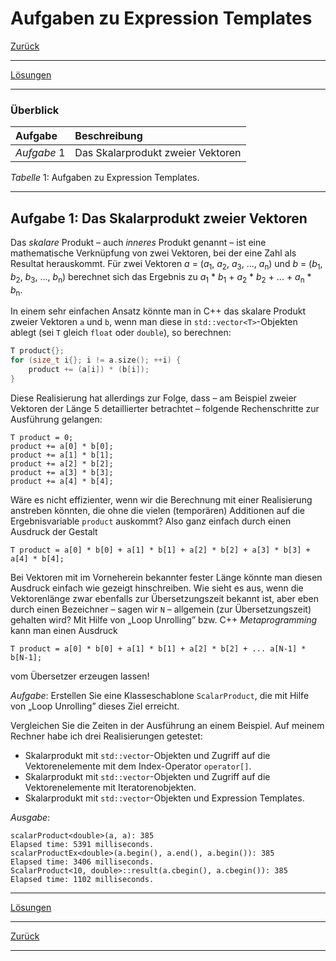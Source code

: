 # Aufgaben zu Expression Templates

[Zurück](./Exercises.md)

---

[Lösungen](Exercises_08_ExpressionTemplates.cpp)

---

### Überblick

| Aufgabe | Beschreibung |
| :- | :- |
| *Aufgabe* 1 | Das Skalarprodukt zweier Vektoren |

*Tabelle* 1: Aufgaben zu Expression Templates.


---

## Aufgabe 1: Das Skalarprodukt zweier Vektoren

Das *skalare* Produkt &ndash; auch *inneres* Produkt genannt &ndash; ist eine mathematische Verknüpfung
von zwei Vektoren, bei der eine Zahl als Resultat herauskommt.
Für zwei Vektoren
*a* = (*a*<sub>1</sub>, *a*<sub>2</sub>, *a*<sub>3</sub>, ..., *a*<sub>n</sub>) 
und
*b* = (*b*<sub>1</sub>, *b*<sub>2</sub>, *b*<sub>3</sub>, ..., *b*<sub>n</sub>)
berechnet sich das Ergebnis zu
*a*<sub>1</sub> * *b*<sub>1</sub> + *a*<sub>2</sub> * *b*<sub>2</sub> + ... + *a*<sub>n</sub> * *b*<sub>n</sub>.

In einem sehr einfachen Ansatz könnte man in C++ das skalare Produkt zweier Vektoren `a` und `b`,
wenn man diese in `std::vector<T>`-Objekten ablegt (sei `T` gleich `float` oder `double`), so berechnen:

```cpp
T product{};
for (size_t i{}; i != a.size(); ++i) {
    product += (a[i]) * (b[i]);
}
```

Diese Realisierung hat allerdings zur Folge, dass &ndash; am Beispiel zweier Vektoren der Länge 5 detaillierter betrachtet &ndash;
folgende Rechenschritte zur Ausführung gelangen:

```
T product = 0;
product += a[0] * b[0];
product += a[1] * b[1];
product += a[2] * b[2];
product += a[3] * b[3];
product += a[4] * b[4];
```

Wäre es nicht effizienter, wenn wir die Berechnung mit einer Realisierung anstreben könnten,
die ohne die vielen (temporären) Additionen auf die Ergebnisvariable `product` auskommt?
Also ganz einfach durch einen Ausdruck der Gestalt

```
T product = a[0] * b[0] + a[1] * b[1] + a[2] * b[2] + a[3] * b[3] + a[4] * b[4];
```

Bei Vektoren mit im Vorneherein bekannter fester Länge könnte man diesen Ausdruck einfach wie gezeigt hinschreiben.
Wie sieht es aus, wenn die Vektorenlänge zwar ebenfalls zur Übersetzungszeit bekannt ist,
aber eben durch einen Bezeichner &ndash; sagen wir `N` &ndash; allgemein (zur Übersetzungszeit) gehalten wird?
Mit Hilfe von &bdquo;Loop Unrolling&rdquo; bzw. C++ *Metaprogramming* kann man einen Ausdruck

```
T product = a[0] * b[0] + a[1] * b[1] + a[2] * b[2] + ... a[N-1] * b[N-1];
```

vom Übersetzer erzeugen lassen!

*Aufgabe*: Erstellen Sie eine Klasseschablone `ScalarProduct`, die mit Hilfe von &bdquo;Loop Unrolling&rdquo;
dieses Ziel erreicht.

Vergleichen Sie die Zeiten in der Ausführung an einem Beispiel.
Auf meinem Rechner habe ich drei Realisierungen getestet:

  * Skalarprodukt mit `std::vector`-Objekten und Zugriff auf die Vektorenelemente mit dem Index-Operator `operator[]`.
  * Skalarprodukt mit `std::vector`-Objekten und Zugriff auf die Vektorenelemente mit Iteratorenobjekten.
  * Skalarprodukt mit `std::vector`-Objekten und Expression Templates.


*Ausgabe*:

```
scalarProduct<double>(a, a): 385
Elapsed time: 5391 milliseconds.
scalarProductEx<double>(a.begin(), a.end(), a.begin()): 385
Elapsed time: 3406 milliseconds.
ScalarProduct<10, double>::result(a.cbegin(), a.cbegin()): 385
Elapsed time: 1102 milliseconds.
```

---

[Lösungen](Exercises_08_ExpressionTemplates.cpp)

---

[Zurück](./Exercises.md)

---
